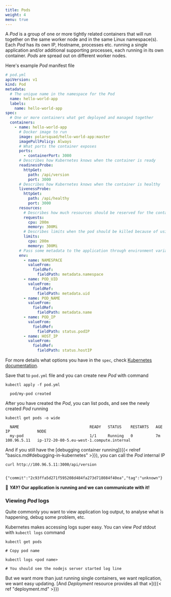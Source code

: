 ```yaml
---
title: Pods
weight: 4
menu: true
---
```


A _Pod_ is a group of one or more tightly related containers that will run together on the same worker node and in the same Linux namespace(s).
Each _Pod_ has its own IP, Hostname, processes etc. running a single application and/or additional supporting processes, each running in its own container.
_Pods_ are spread out on different worker nodes.

Here's example _Pod_ manifest file
```yaml
# pod.yml
apiVersion: v1
kind: Pod
metadata:
  # The unique name in the namespace for the Pod
  name: hello-world-app
  labels:
    name: hello-world-app
spec:
  # One or more containers what get deployed and managed together
  containers:
    - name: hello-world-app
      # Docker image to run
      image: polarsquad/hello-world-app:master
      imagePullPolicy: Always
      # What ports the container exposes
      ports:
        - containerPort: 3000
      # Describes how Kubernetes knows when the container is ready
      readinessProbe:
        httpGet:
          path: /api/version
          port: 3000
      # Describes how Kubernetes knows when the container is healthy
      livenessProbe:
        httpGet:
          path: /api/healthy
          port: 3000
      resources:
        # Describes how much resources should be reserved for the container
        requests:
          cpu: 200m
          memory: 300Mi
        # Describes limits when the pod should be killed because of using too much resources
        limits:
          cpu: 200m
          memory: 300Mi
      # Pass some metadata to the application through environment variables
      env:
        - name: NAMESPACE
          valueFrom:
            fieldRef:
              fieldPath: metadata.namespace
        - name: POD_UID
          valueFrom:
            fieldRef:
              fieldPath: metadata.uid
        - name: POD_NAME
          valueFrom:
            fieldRef:
              fieldPath: metadata.name
        - name: POD_IP
          valueFrom:
            fieldRef:
              fieldPath: status.podIP
        - name: HOST_IP
          valueFrom:
            fieldRef:
              fieldPath: status.hostIP
```

For more details what options you have in the `spec`, check [Kubernetes documentation](https://kubernetes.io/docs/reference/generated/kubernetes-api/v1.12/#podspec-v1-core).

Save that to `pod.yml` file and you can create new _Pod_ with command
```shell
kubectl apply -f pod.yml

  pod/my-pod created
```

After you have created the _Pod_, you can list pods, and see the newly created _Pod_ running
```shell
kubectl get pods -o wide

  NAME                               READY   STATUS    RESTARTS   AGE   IP            NODE
  my-pod                             1/1     Running   0          7m    100.96.5.11   ip-172-20-80-5.eu-west-1.compute.internal
```

And if you still have the [debugging container running]({{< relref "basics.md#debugging-in-kubernetes" >}}), you can call the _Pod_ internal IP

```shell
curl http://100.96.5.11:3000/api/version

  {"commit":"2c93ffa5d271f595208d484fa273d718084f40ea","tag":"unknown"}
```

🎉 **_YAY!_ Our application is running and we can communicate with it!**

### Viewing _Pod_ logs

Quite commonly you want to view application log output, to analyse what is happening, debug some problem, etc.

Kubernetes makes accessing logs super easy. You can view _Pod_ stdout with `kubectl logs` command
```shell
kubectl get pods

# Copy pod name

kubectl logs <pod name>

# You should see the nodejs server started log line
```

But we want more than just running single containers, we want replication, we want easy updating. [And _Deployment_ resource provides all that »]({{< ref "deployment.md" >}})